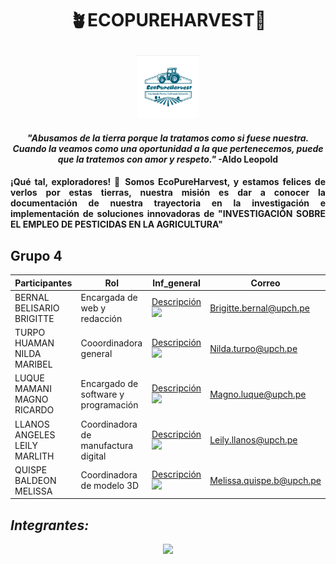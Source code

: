# <p align="center">🪴ECOPUREHARVEST🌱</p>
<p align="center">
  <img src="https://github.com/Fx2048/Team_4_FdD/blob/main/Im%C3%A1genes/logo.jpg" width="100" style="margin: auto;">
</p>



#### <p align="center"> ***"Abusamos de la tierra porque la tratamos como si fuese nuestra. Cuando la veamos como una oportunidad a la que pertenecemos, puede que la tratemos con amor y respeto."*** -Aldo Leopold</p>

#### <p align="justify">¡Qué tal, exploradores! 🤠 Somos EcoPureHarvest, y estamos felices de verlos por estas tierras, nuestra misión es dar a conocer la documentación de nuestra trayectoria en la investigación e implementación de soluciones innovadoras de "INVESTIGACIÓN SOBRE EL EMPLEO DE PESTICIDAS EN LA AGRICULTURA"</p>


## Grupo 4
| Participantes | Rol | Inf_general | Correo |
| --- | --- | --- | ---|
| BERNAL BELISARIO BRIGITTE | Encargada de web y redacción | [Descripción](https://github.com/Fx2048/Team_4_FdD/blob/main/FdD/Entregables/Qui%C3%A9nes_conformamos/Brigitte_Bernal.png) <img src="https://github.com/Fx2048/Team_4_FdD/blob/main/FdD/Entregables/Qui%C3%A9nes_conformamos/Brigitte_Bernal.png" width="10" style="margin: auto;">| Brigitte.bernal@upch.pe |
| TURPO HUAMAN NILDA MARIBEL | Cooordinadora general | [Descripción](https://github.com/Fx2048/Team_4_FdD/blob/main/FdD/Entregables/Qui%C3%A9nes_conformamos/Nilda_Turpo.png) <img src="https://github.com/Fx2048/Team_4_FdD/blob/main/FdD/Entregables/Qui%C3%A9nes_conformamos/Nilda_Turpo.png" width="10" style="margin: auto;">| Nilda.turpo@upch.pe |
| LUQUE MAMANI MAGNO RICARDO | Encargado de software y programación| [Descripción](https://github.com/Fx2048/Team_4_FdD/blob/main/FdD/Entregables/Qui%C3%A9nes_conformamos/Magno_Luque.png) <img src="https://github.com/Fx2048/Team_4_FdD/blob/main/FdD/Entregables/Qui%C3%A9nes_conformamos/Magno_Luque.png" width="10" style="margin: auto;"> | Magno.luque@upch.pe |
| LLANOS ANGELES LEILY MARLITH | Coordinadora de manufactura digital | [Descripción](https://github.com/Fx2048/Team_4_FdD/blob/main/FdD/Entregables/Qui%C3%A9nes_conformamos/Leily_Llanos.png) <img src="https://github.com/Fx2048/Team_4_FdD/blob/main/FdD/Entregables/Qui%C3%A9nes_conformamos/Leily_Llanos.png" width="10" style="margin: auto;">| Leily.llanos@upch.pe |
| QUISPE BALDEON MELISSA | Coordinadora de modelo 3D| [Descripción](https://github.com/Fx2048/Team_4_FdD/blob/main/FdD/Entregables/Qui%C3%A9nes_conformamos/Melissa_Quispe.png) <img src="https://github.com/Fx2048/Team_4_FdD/blob/main/FdD/Entregables/Qui%C3%A9nes_conformamos/Melissa_Quispe.png" width="10" style="margin: auto;">| Melissa.quispe.b@upch.pe |

## ***Integrantes:***
<p align="center">
  <img src="https://github.com/Fx2048/Team_4_FdD/blob/main/Im%C3%A1genes/Equipo.jpg" width="500" style="margin: auto;">
</p>






